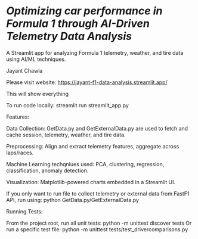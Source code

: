 # *Optimizing car performance in Formula 1 through AI-Driven Telemetry Data Analysis*

A Streamlit app for analyzing Formula 1 telemetry, weather, and tire data using AI/ML techniques.

Jayant Chawla


Please visit website: https://jayant-f1-data-analysis.streamlit.app/

This will show everything

To run code locally: streamlit run streamlit_app.py

Features:

Data Collection: GetData.py and GetExternalData.py are used to fetch and cache session, telemetry, weather, and tire data.

Preprocessing: Align and extract telemetry features, aggregate across laps/races.

Machine Learning techqniues used: PCA, clustering, regression, classification, anomaly detection.

Visualization: Matplotlib-powered charts embedded in a Streamlit UI.

If you only want to run file to collect telemetry or external data from FastF1 API, run using: python GetData.py/GetExternalData.py

Running Tests:

From the project root, run all unit tests: python -m unittest discover tests
Or run a specific test file: python -m unittest tests/test_drivercomparisons.py
